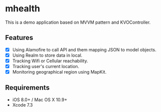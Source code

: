 # mhealth
This is a demo application based on MVVM pattern and KVOController.

## Features

- [x] Using Alamofire to call API and them mapping JSON to model objects.
- [x] Using Realm to store data in local.
- [x] Tracking Wifi or Cellular reachability.
- [x] Tracking user's current location.
- [x] Monitoring geographical region using MapKit.

## Requirements

- iOS 8.0+ / Mac OS X 10.9+
- Xcode 7.3






